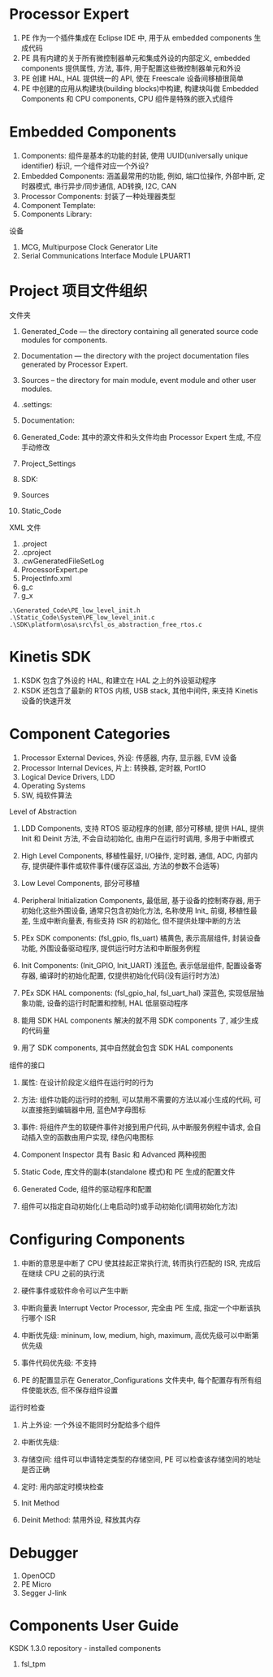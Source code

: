 # Processor Expert

1. PE 作为一个插件集成在 Eclipse IDE 中, 用于从 embedded components 生成代码
2. PE 具有内建的关于所有微控制器单元和集成外设的内部定义, embedded components 提供属性, 方法, 事件, 用于配置这些微控制器单元和外设
3. PE 创建 HAL, HAL 提供统一的 API, 使在 Freescale 设备间移植很简单
4. PE 中创建的应用从构建块(building blocks)中构建, 构建块叫做 Embedded Components 和 CPU components, CPU 组件是特殊的嵌入式组件

# Embedded Components

1. Components: 组件是基本的功能的封装, 使用 UUID(universally unique identifier) 标识, 一个组件对应一个外设?
2. Embedded Components: 涵盖最常用的功能, 例如, 端口位操作, 外部中断, 定时器模式, 串行异步/同步通信, AD转换, I2C, CAN
3. Processor Components: 封装了一种处理器类型
4. Component Template:
5. Components Library:

设备

1. MCG, Multipurpose Clock Generator Lite
2. Serial Communications Interface Module LPUART1

# Project 项目文件组织

文件夹

1. Generated_Code — the directory containing all generated source code modules for components.
2. Documentation — the directory with the project documentation files generated by Processor Expert.
3. Sources – the directory for main module, event module and other user modules.

1. \.settings:
2. Documentation:
3. Generated_Code: 其中的源文件和头文件均由 Processor Expert 生成, 不应手动修改
4. Project_Settings
5. SDK:
6. Sources
7. Static_Code

XML 文件

1. .project
2. .cproject
3. .cwGeneratedFileSetLog
4. ProcessorExpert.pe
5. ProjectInfo.xml
6. g_c
7. g_x

```
.\Generated_Code\PE_low_level_init.h
.\Static_Code\System\PE_low_level_init.c
.\SDK\platform\osa\src\fsl_os_abstraction_free_rtos.c
```

# Kinetis SDK

1. KSDK 包含了外设的 HAL, 和建立在 HAL 之上的外设驱动程序
2. KSDK 还包含了最新的 RTOS 内核, USB stack, 其他中间件, 来支持 Kinetis 设备的快速开发

# Component Categories

1. Processor External Devices, 外设: 传感器, 内存, 显示器, EVM 设备
2. Processor Internal Devices, 片上: 转换器, 定时器, PortIO
3. Logical Device Drivers, LDD
4. Operating Systems
5. SW, 纯软件算法

Level of Abstraction

1. LDD Components, 支持 RTOS 驱动程序的创建, 部分可移植, 提供 HAL, 提供 Init 和 Deinit 方法, 不会自动初始化, 由用户在运行时调用, 多用于中断模式
2. High Level Components, 移植性最好, I/O操作, 定时器, 通信, ADC, 内部内存, 提供硬件事件或软件事件(缓存区溢出, 方法的参数不合适等)
3. Low Level Components, 部分可移植
4. Peripheral Initialization Components, 最低层, 基于设备的控制寄存器, 用于初始化这些外围设备, 通常只包含初始化方法, 名称使用 Init_ 前缀, 移植性最差, 生成中断向量表, 有些支持 ISR 的初始化, 但不提供处理中断的方法
1. PEx SDK components: (fsl_gpio, fls_uart) 橘黄色, 表示高层组件, 封装设备功能, 外围设备驱动程序, 提供运行时方法和中断服务例程
2. Init Components: (Init_GPIO, Init_UART) 浅蓝色, 表示低层组件, 配置设备寄存器, 编译时的初始化配置, 仅提供初始化代码(没有运行时方法)
3. PEx SDK HAL components: (fsl_gpio_hal, fsl_uart_hal) 深蓝色, 实现低层抽象功能, 设备的运行时配置和控制, HAL 低层驱动程序

1. 能用 SDK HAL components 解决的就不用 SDK components 了, 减少生成的代码量
2. 用了 SDK components, 其中自然就会包含 SDK HAL components

组件的接口

1. 属性: 在设计阶段定义组件在运行时的行为
2. 方法: 组件功能的运行时的控制, 可以禁用不需要的方法以减小生成的代码, 可以直接拖到编辑器中用, 蓝色M字母图标
3. 事件: 将组件产生的软硬件事件对接到用户代码, 从中断服务例程中请求, 会自动插入空的函数由用户实现, 绿色闪电图标

1. Component Inspector 具有 Basic 和 Advanced 两种视图

1. Static Code, 库文件的副本(standalone 模式)和 PE 生成的配置文件
2. Generated Code, 组件的驱动程序和配置

1. 组件可以指定自动初始化(上电启动时)或手动初始化(调用初始化方法)

# Configuring Components

1. 中断的意思是中断了 CPU 使其挂起正常执行流, 转而执行匹配的 ISR, 完成后在继续 CPU 之前的执行流
2. 硬件事件或软件命令可以产生中断
3. 中断向量表 Interrupt Vector Processor, 完全由 PE 生成, 指定一个中断该执行哪个 ISR

1. 中断优先级: mininum, low, medium, high, maximum, 高优先级可以中断第优先级
2. 事件代码优先级: 不支持

1. PE 的配置显示在 Generator_Configurations 文件夹中, 每个配置存有所有组件使能状态, 但不保存组件设置

运行时检查

1. 片上外设: 一个外设不能同时分配给多个组件
2. 中断优先级:
3. 存储空间: 组件可以申请特定类型的存储空间, PE 可以检查该存储空间的地址是否正确
4. 定时: 用内部定时模块检查

1. Init Method
2. Deinit Method: 禁用外设, 释放其内存

# Debugger

1. OpenOCD
2. PE Micro
3. Segger J-link

# Components User Guide

KSDK 1.3.0 repository - installed components

1. fsl_tpm
